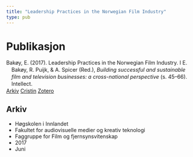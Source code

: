 ```yaml
---
title: "Leadership Practices in the Norwegian Film Industry"
type: pub
---
```

<h1>Publikasjon</h1>
<article id="csl-bib-container-JJX8LQUB" class="csl-bib-container">
  <div class="csl-bib-body" style="line-height: 1.35; padding-left: 1em; text-indent:-1em;">
  <div class="csl-entry">Bak&#xF8;y, E. (2017). Leadership Practices in the Norwegian Film Industry. I E. Bak&#xF8;y, R. Puijk, &amp; A. Spicer (Red.), <i>Building successful and sustainable film and television businesses: a cross-national perspective</i> (s. 45&#x2013;66). Intellect.</div>
</div>
  <div class="csl-bib-buttons">
    <a href="#taxonomy-article-JJX8LQUB" class="csl-bib-button">Arkiv</a>
    <a href="https://app.cristin.no/results/show.jsf?id=1478888" alt="Cristin URL" class="csl-bib-button">Cristin</a>
    <a href="http://zotero.org/groups/5022929/items/JJX8LQUB" alt="Zotero URL" class="csl-bib-button">Zotero</a>
  </div>
  <div id="csl-bib-meta-container-JJX8LQUB"></div>
</article>
<div id="csl-bib-meta-JJX8LQUB" class="csl-bib-meta">
  <article id="taxonomy-article-JJX8LQUB" class="taxonomy-article">
    <h1>Arkiv</h1>
    <ul>
      <li>Høgskolen i Innlandet</li>
      <li>Fakultet for audiovisuelle medier og kreativ teknologi</li>
      <li>Faggruppe for Film og fjernsynsvitenskap</li>
      <li>2017</li>
      <li>Juni</li>
    </ul>
  </article>
</div>
